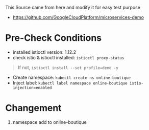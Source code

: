 This Source came from here and modify it for easy test purpose 
 - https://github.com/GoogleCloudPlatform/microservices-demo

# Pre-Check Conditions 
- installed istioctl version: 1.12.2
- check istio & istioctl installed: `istioctl proxy-status` 
> If not, `istioctl install --set profile=demo -y`
- Create namespace: `kubectl create ns online-boutique` 
- Inject label: `kubectl label namespace online-boutique istio-injection=enabled` 

# Changement 
1. namespace add to online-boutique